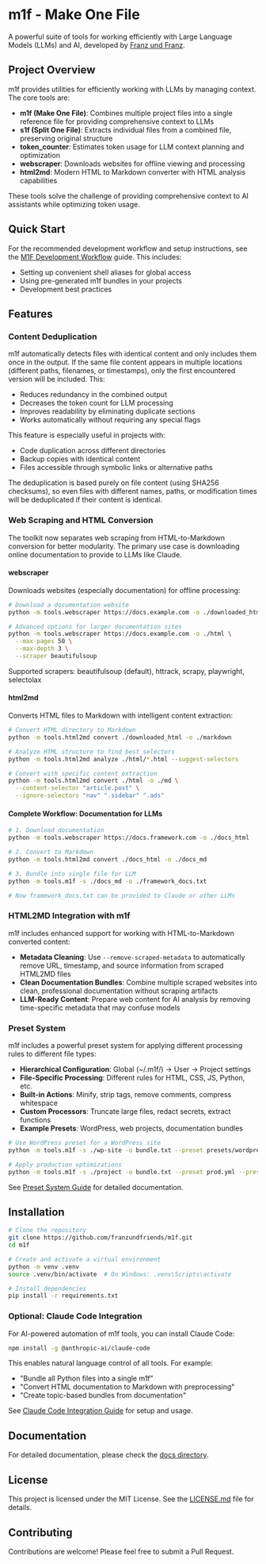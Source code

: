 # m1f - Make One File

A powerful suite of tools for working efficiently with Large Language Models
(LLMs) and AI, developed by [Franz und Franz](https://franz.agency).

## Project Overview

m1f provides utilities for efficiently working with LLMs by managing context.
The core tools are:

- **m1f (Make One File)**: Combines multiple project files into a single
  reference file for providing comprehensive context to LLMs
- **s1f (Split One File)**: Extracts individual files from a combined file,
  preserving original structure
- **token_counter**: Estimates token usage for LLM context planning and
  optimization
- **webscraper**: Downloads websites for offline viewing and processing
- **html2md**: Modern HTML to Markdown converter with HTML analysis capabilities

These tools solve the challenge of providing comprehensive context to AI
assistants while optimizing token usage.

## Quick Start

For the recommended development workflow and setup instructions, see the
[M1F Development Workflow](docs/m1f_development_workflow.md) guide. This
includes:

- Setting up convenient shell aliases for global access
- Using pre-generated m1f bundles in your projects
- Development best practices

## Features

### Content Deduplication

m1f automatically detects files with identical content and only includes them
once in the output. If the same file content appears in multiple locations
(different paths, filenames, or timestamps), only the first encountered version
will be included. This:

- Reduces redundancy in the combined output
- Decreases the token count for LLM processing
- Improves readability by eliminating duplicate sections
- Works automatically without requiring any special flags

This feature is especially useful in projects with:

- Code duplication across different directories
- Backup copies with identical content
- Files accessible through symbolic links or alternative paths

The deduplication is based purely on file content (using SHA256 checksums), so
even files with different names, paths, or modification times will be
deduplicated if their content is identical.

### Web Scraping and HTML Conversion

The toolkit now separates web scraping from HTML-to-Markdown conversion for
better modularity. The primary use case is downloading online documentation to
provide to LLMs like Claude.

#### webscraper

Downloads websites (especially documentation) for offline processing:

```bash
# Download a documentation website
python -m tools.webscraper https://docs.example.com -o ./downloaded_html

# Advanced options for larger documentation sites
python -m tools.webscraper https://docs.example.com -o ./html \
  --max-pages 50 \
  --max-depth 3 \
  --scraper beautifulsoup
```

Supported scrapers: beautifulsoup (default), httrack, scrapy, playwright,
selectolax

#### html2md

Converts HTML files to Markdown with intelligent content extraction:

```bash
# Convert HTML directory to Markdown
python -m tools.html2md convert ./downloaded_html -o ./markdown

# Analyze HTML structure to find best selectors
python -m tools.html2md analyze ./html/*.html --suggest-selectors

# Convert with specific content extraction
python -m tools.html2md convert ./html -o ./md \
  --content-selector "article.post" \
  --ignore-selectors "nav" ".sidebar" ".ads"
```

#### Complete Workflow: Documentation for LLMs

```bash
# 1. Download documentation
python -m tools.webscraper https://docs.framework.com -o ./docs_html

# 2. Convert to Markdown
python -m tools.html2md convert ./docs_html -o ./docs_md

# 3. Bundle into single file for LLM
python -m tools.m1f -s ./docs_md -o ./framework_docs.txt

# Now framework_docs.txt can be provided to Claude or other LLMs
```

### HTML2MD Integration with m1f

m1f includes enhanced support for working with HTML-to-Markdown converted
content:

- **Metadata Cleaning**: Use `--remove-scraped-metadata` to automatically remove
  URL, timestamp, and source information from scraped HTML2MD files
- **Clean Documentation Bundles**: Combine multiple scraped websites into clean,
  professional documentation without scraping artifacts
- **LLM-Ready Content**: Prepare web content for AI analysis by removing
  time-specific metadata that may confuse models

### Preset System

m1f includes a powerful preset system for applying different processing rules to
different file types:

- **Hierarchical Configuration**: Global (~/.m1f/) → User → Project settings
- **File-Specific Processing**: Different rules for HTML, CSS, JS, Python, etc.
- **Built-in Actions**: Minify, strip tags, remove comments, compress whitespace
- **Custom Processors**: Truncate large files, redact secrets, extract functions
- **Example Presets**: WordPress, web projects, documentation bundles

```bash
# Use WordPress preset for a WordPress site
python -m tools.m1f -s ./wp-site -o bundle.txt --preset presets/wordpress.m1f-presets.yml

# Apply production optimizations
python -m tools.m1f -s ./project -o bundle.txt --preset prod.yml --preset-group production
```

See [Preset System Guide](docs/m1f_presets.md) for detailed documentation.

## Installation

```bash
# Clone the repository
git clone https://github.com/franzundfriends/m1f.git
cd m1f

# Create and activate a virtual environment
python -m venv .venv
source .venv/bin/activate  # On Windows: .venv\Scripts\activate

# Install dependencies
pip install -r requirements.txt
```

### Optional: Claude Code Integration

For AI-powered automation of m1f tools, you can install Claude Code:

```bash
npm install -g @anthropic-ai/claude-code
```

This enables natural language control of all tools. For example:

- "Bundle all Python files into a single m1f"
- "Convert HTML documentation to Markdown with preprocessing"
- "Create topic-based bundles from documentation"

See [Claude Code Integration Guide](docs/claude_code_integration.md) for setup
and usage.

## Documentation

For detailed documentation, please check the [docs directory](./docs/README.md).

## License

This project is licensed under the MIT License. See the [LICENSE.md](LICENSE)
file for details.

## Contributing

Contributions are welcome! Please feel free to submit a Pull Request.
